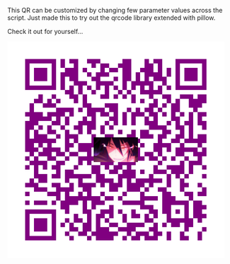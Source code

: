 This QR can be customized by changing few parameter values across the script. 
Just made this to try out the qrcode library extended with pillow.

Check it out for yourself...

![Sora](custom_qr_code.png)

